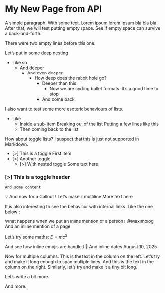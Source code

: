 # My New Page from API

A simple paragraph. With some text. Lorem ipsum lorem ipsum bla bla bla. After that, we will test putting empty space. See if empty space can survive a back-and-forth.


There were two empty lines before this one.

Let’s put in some deep nesting
- Like so
    - And deeper
        - And even deeper
            - How deep does the rabbit hole go?
                - Deeper than this
                    - Now we are cycling bullet formats. It’s a good time to stop
                - And come back

I also want to test some more esoteric behaviours of lists.
- Like
    - Inside a sub-item
    Breaking out of the list
    Putting a few lines like this
    - Then coming back to the list

How about toggle lists? I suspect that this is just not supported in Markdown.
- [>] This is a toggle
    First item
- [>] Another toggle
    - [>] With nested toggle
        Some text here

### [>] This is a toggle header
    And some content

<aside>
💡 And now for a Callout ! Let’s make it multiline
More text here
</aside>

It is also interesting to see the behaviour with internal links. Like the one below :
<notion-page id="24a86526-0e43-81ff-9831-f18a057c56c5"></notion-page>

What happens when we put an inline mention of a person? <notion-user id="158865cc-668a-4326-ae17-e02980141fff">@Maximolog</notion-user>
And an inline mention of a page <notion-page id="24a86526-0e43-81ff-9831-f18a057c56c5"></notion-page>

Let’s try some maths:
$E = mc^2$

And see how inline emojis are handled 🙂
And inline dates <notion-date>August 10, 2025</notion-date>

Now for multiple columns:
<notion-columns>
<notion-column>
This is the text in the column on the left. Let’s try and make it long enough to span multiple lines.
</notion-column>
<notion-column>
And this is the text in the column on the right. Similarly, let’s try and make it a tiny bit long.

Let’s write a bit more.

And more.
</notion-column>
</notion-columns>